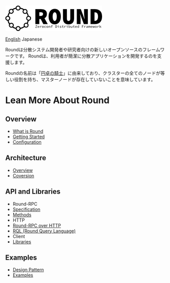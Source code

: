 ![round_logo](doc/img/round_logo.png)

[English](README.md) Japanese

Roundは分散システム開発者や研究者向けの新しいオープンソースのフレームワークです。 Roundは、利用者が簡潔に分散アプリケーションを開発するのを支援します。

Roundの名前は「[円卓の騎士](http://ja.wikipedia.org/wiki/円卓の騎士)」に由来しており、クラスターの全てのノードが等しい役割を持ち、マスターノードが存在していないことを意味しています。

# Lean More About Round

## Overview

- [What is Round](doc/round_overview_jp.md)
- [Getting Started](doc/round_install.md)
- [Configuration](doc/round_config.md)

## Architecture

- [Overview](doc/round_internals.md)
- [Coversion](doc/round_conversions_jp.md)

## API and Libraries

- Round-RPC
- [Specification](doc/round_rpc_spec.md)
- [Methods](doc/round_rpc_methods.md)
- HTTP
- [Round-RPC over HTTP](doc/round_rpc_http.md)
- [RQL (Round Query Language)](doc/round_rql.md)
- Client
- [Libraries](doc/round_client_lib.md)

## Examples

- [Design Pattern](doc/round_design_pattern.md)
- [Examples](doc/round_examples.md)
